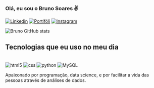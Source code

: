 ### Olá, eu sou o Bruno Soares ✌️

[![Linkedin](https://img.shields.io/badge/LinkedIn-0077B5?style=for-the-badge&logo=linkedin&logoColor=white)](https://www.linkedin.com/in/bruno-oliveira-soares-231552163/)
[![Portifóli](https://img.shields.io/badge/Netlify-00C7B7?style=for-the-badge&logo=netlify&logoColor=white)](https://portifoliobrunosoares.netlify.app/)
[![Instagram](https://img.shields.io/badge/Instagram-E4405F?style=for-the-badge&logo=instagram&logoColor=white)](https://instagram.com/10brunosoares?igshid=YmMyMTA2M2Y=)


![Bruno GitHub stats](https://github-readme-stats.vercel.app/api?username=10Brunosoares&theme=github_dark&show_icons=true)

## Tecnologias que eu uso no meu dia

<div style="display: inline_block"><br/>
<div style="display: inline_block">
  <img align="center" alt="html5" src="https://img.shields.io/badge/HTML5-E34F26?style=for-the-badge&logo=html5&logoColor=white" />
  <img align="center" alt="css" src="https://img.shields.io/badge/CSS-239120?&style=for-the-badge&logo=css3&logoColor=white" />
  <img align="center" alt="python" src="https://img.shields.io/badge/Python-14354C?style=for-the-badge&logo=python&logoColor=white" />
  <img align="center" alt="MySQL" src="https://img.shields.io/badge/MySQL-00000F?style=for-the-badge&logo=mysql&logoColor=white" />

Apaixonado por programação, data science, e por facilitar a vida das pessoas através de análises de dados.
